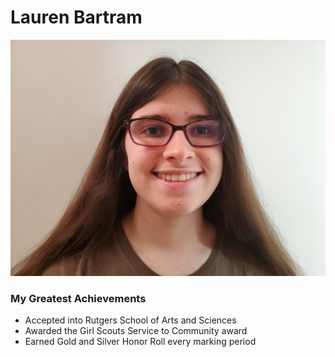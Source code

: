 

# Lauren Bartram

![](/images/myImage.jpg)

### My Greatest Achievements
* Accepted into Rutgers School of Arts and Sciences
* Awarded the Girl Scouts Service to Community award
* Earned Gold and Silver Honor Roll every marking period


